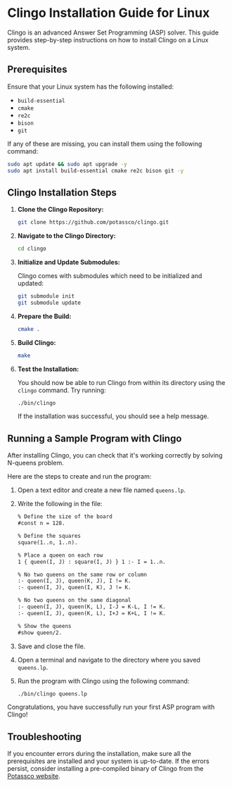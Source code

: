 # Clingo Installation Guide for Linux

Clingo is an advanced Answer Set Programming (ASP) solver. This guide provides step-by-step instructions on how to install Clingo on a Linux system.

## Prerequisites

Ensure that your Linux system has the following installed:

- `build-essential`
- `cmake`
- `re2c`
- `bison`
- `git`

If any of these are missing, you can install them using the following command:

```bash
sudo apt update && sudo apt upgrade -y
sudo apt install build-essential cmake re2c bison git -y
```

## Clingo Installation Steps

1. **Clone the Clingo Repository:**

   ```bash
   git clone https://github.com/potassco/clingo.git
   ```

2. **Navigate to the Clingo Directory:**

   ```bash
   cd clingo
   ```

3. **Initialize and Update Submodules:**

   Clingo comes with submodules which need to be initialized and updated:

   ```bash
   git submodule init
   git submodule update
   ```

4. **Prepare the Build:**

   ```bash
   cmake .
   ```

5. **Build Clingo:**

   ```bash
   make
   ```
   
6. **Test the Installation:**

   You should now be able to run Clingo from within its directory using the `clingo` command. Try running:

   ```bash
   ./bin/clingo
   ```

   If the installation was successful, you should see a help message.

## Running a Sample Program with Clingo

After installing Clingo, you can check that it's working correctly by solving N-queens problem.

Here are the steps to create and run the program:

1. Open a text editor and create a new file named `queens.lp`.

2. Write the following in the file:

    ```asp
    % Define the size of the board
    #const n = 128.
    
    % Define the squares
    square(1..n, 1..n).
    
    % Place a queen on each row
    1 { queen(I, J) : square(I, J) } 1 :- I = 1..n.
    
    % No two queens on the same row or column
    :- queen(I, J), queen(K, J), I != K.
    :- queen(I, J), queen(I, K), J != K.
    
    % No two queens on the same diagonal
    :- queen(I, J), queen(K, L), I-J = K-L, I != K.
    :- queen(I, J), queen(K, L), I+J = K+L, I != K.
    
    % Show the queens
    #show queen/2.
    ```

3. Save and close the file.

4. Open a terminal and navigate to the directory where you saved `queens.lp`.

5. Run the program with Clingo using the following command:

    ```bash
    ./bin/clingo queens.lp
    ```
    
Congratulations, you have successfully run your first ASP program with Clingo!


## Troubleshooting

If you encounter errors during the installation, make sure all the prerequisites are installed and your system is up-to-date. If the errors persist, consider installing a pre-compiled binary of Clingo from the [Potassco website](https://potassco.org/clingo/).
